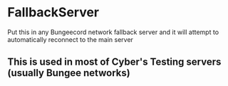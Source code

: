 # FallbackServer
Put this in any Bungeecord network fallback server and it will attempt to automatically reconnect to the main server

## This is used in most of Cyber's Testing servers (usually Bungee networks)
